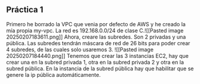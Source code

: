 ## Práctica 1
Primero he borrado la VPC que venia por defecto de AWS y he creado la mía propia my-vpc. La red es 192.168.0.0/24 de clase C.![[Pasted image 20250207183611.png]]
Ahora, creare las subredes. Son 2 privadas y una pública. Las subredes tendrán máscara de red de 26 bits para poder crear 4 subredes, de las cuales solo usaremos 3.
![[Pasted image 20250207184440.png]]
Tenemos que crear las 3 instancias EC2, hay que crear una en la subred privada 1, otra en la subred privada 2 y otra en la subred pública. En la instancia de la subred pública hay que habilitar que se genere la ip pública automáticamente.